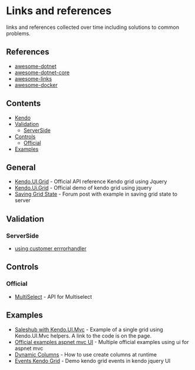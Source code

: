 # Links and references
links and references collected over time including solutions to common problems.  

 ## References ##
 * [awesome-dotnet](https://github.com/quozd/awesome-dotnet)
 * [awesome-dotnet-core](https://github.com/thangchung/awesome-dotnet-core)
 * [awesome-links](https://github.com/bayandin/awesome-awesomeness)
 * [awesome-docker](https://github.com/veggiemonk/awesome-docker)


## Contents ##

* [Kendo](#general)
* [Validation](#validation)
  * [ServerSide](#serverside)  
* [Controls](#controls)
  * [Official](#official)
* [Examples](#examples)


## General
  * [Kendo.UI.Grid](https://docs.telerik.com/kendo-ui/api/javascript/ui/grid) - Official API reference Kendo grid using Jquery 
  * [Kendo.Ui.Grid](https://demos.telerik.com/kendo-ui/grid/index) - Official demo of kendo grid using jquery
  * [Saving Grid State](https://www.telerik.com/forums/remember-kendo-grid-state-(current-page-current-sort-filter-selected-record-etc)-while-loading-back-grid) - Forum post with example in saving grid state to server
## Validation
### ServerSide
* [using customer errrorhandler ](https://www.telerik.com/blogs/handling-server-side-validation-errors-in-your-kendo-ui-grid#disqus_thread)

## Controls
### Official
* [MultiSelect](https://docs.telerik.com/kendo-ui/api/javascript/ui/multiselect) - API for Multiselect

## Examples
 * [Saleshub with Kendo.UI.Mvc](https://demos.telerik.com/kendo-ui/saleshub#) - Example of a single grid using Kendo.UI.Mvc helpers. A link to the code is on the page.
 * [Official examples aspnet mvc UI](https://github.com/telerik/ui-for-aspnet-mvc-examples) - Multiple official examples using ui for aspnet mvc
 * [Dynamic Columns](https://docs.telerik.com/kendo-ui/knowledge-base/create-with-dynamic-columns-and-data-types) - How to use create columns at runtime 
 * [Events Kendo Grid](https://demos.telerik.com/kendo-ui/grid/events) - Demo kendo grid events in kendo jquery UI
